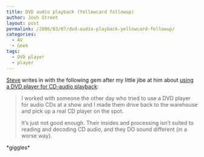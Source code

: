 ```yaml
---
title: DVD audio playback (Yellowcard followup)
author: Josh Street
layout: post
permalink: /2006/03/07/dvd-audio-playback-yellowcard-followup/
categories:
  - AV
  - Geek
tags:
  - DVD player
  - player
---
```

[Steve][1] writes in with the following gem after my little jibe at him about [using a DVD player for CD-audio playback][2]:

> I worked with someone the other day who tried to use a DVD player for audio CDs at a show and I made them drive back to the warehouse and pick up a real CD player on the spot.
> 
> It&#8217;s just not good enough. Their insides and processing isn&#8217;t suited to reading and decoding CD audio, and they DO sound different (in a worse way).

\*giggles\*

 [1]: http://swylie.com/
 [2]: /blog/2006/03/07/yellowcard-silent-lights-and-sounds
